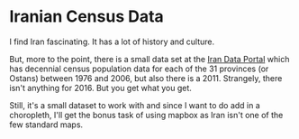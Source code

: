 # Iranian Census Data

I find Iran fascinating. It has a lot of history and culture.

But, more to the point, there is a small data set at the [Iran Data Portal](https://irandataportal.syr.edu/about-us) which has decennial census population data for each of the 31 provinces (or Ostans) between 1976 and 2006, but also there is a 2011. Strangely, there isn't anything for 2016. But you get what you get.

Still, it's a small dataset to work with and since I want to do add in a choropleth, I'll get the bonus task of using mapbox as Iran isn't one of the few standard maps.

